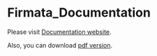 # Firmata_Documentation

Please visit [Documentation website](https://mrityunjaikumar.github.io/Firmata_Documentation/html/index.html).

Also, you can download [pdf version](https://github.com/MrityunjaiKumar/Firmata_Documentation/blob/master/docs/latex/refman.pdf).
